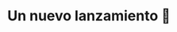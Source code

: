 ---
title: Un nuevo lanzamiento 🚀
description: Compilando lo aprendido en estos años.
published_at: 2022-08-13
external_url: https://newsletter.perrodinero.blog/issues/un-nuevo-lanzamiento-1292969
cover_path: img/newsletters/nuevo_lanzamiento.jpeg
cover_alt: Portada de mi nuevo libro electrónico.
---